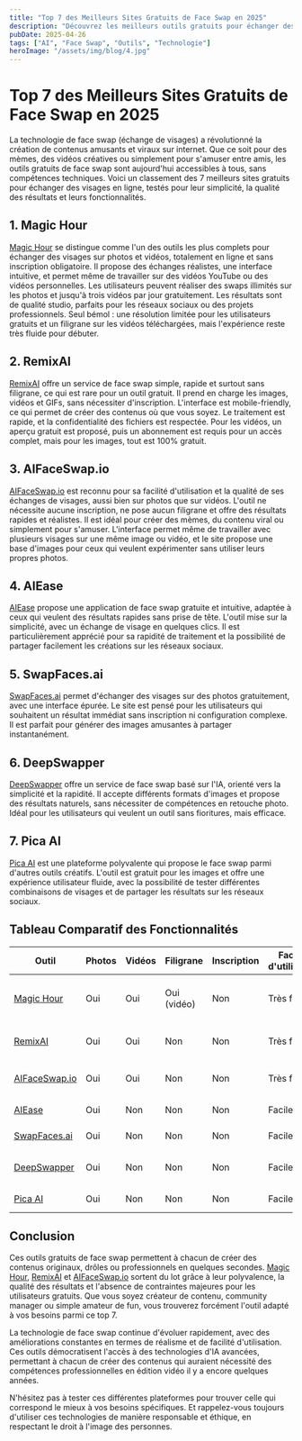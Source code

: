 ```yaml
---
title: "Top 7 des Meilleurs Sites Gratuits de Face Swap en 2025"
description: "Découvrez les meilleurs outils gratuits pour échanger des visages sur photos et vidéos. Comparaison détaillée des 7 plateformes les plus performantes pour créer du contenu amusant et viral."
pubDate: 2025-04-26
tags: ["AI", "Face Swap", "Outils", "Technologie"]
heroImage: "/assets/img/blog/4.jpg"
---
```


<link rel="stylesheet" href="/assets/css/table-styles.css">

# Top 7 des Meilleurs Sites Gratuits de Face Swap en 2025

La technologie de face swap (échange de visages) a révolutionné la création de contenus amusants et viraux sur internet. Que ce soit pour des mèmes, des vidéos créatives ou simplement pour s'amuser entre amis, les outils gratuits de face swap sont aujourd'hui accessibles à tous, sans compétences techniques. Voici un classement des 7 meilleurs sites gratuits pour échanger des visages en ligne, testés pour leur simplicité, la qualité des résultats et leurs fonctionnalités.

## 1. Magic Hour

[Magic Hour](https://magichour.ai/products/face-swap) se distingue comme l'un des outils les plus complets pour échanger des visages sur photos et vidéos, totalement en ligne et sans inscription obligatoire. Il propose des échanges réalistes, une interface intuitive, et permet même de travailler sur des vidéos YouTube ou des vidéos personnelles. Les utilisateurs peuvent réaliser des swaps illimités sur les photos et jusqu'à trois vidéos par jour gratuitement. Les résultats sont de qualité studio, parfaits pour les réseaux sociaux ou des projets professionnels. Seul bémol : une résolution limitée pour les utilisateurs gratuits et un filigrane sur les vidéos téléchargées, mais l'expérience reste très fluide pour débuter.

## 2. RemixAI

[RemixAI](https://www.remixai.io/ai-face-swap) offre un service de face swap simple, rapide et surtout sans filigrane, ce qui est rare pour un outil gratuit. Il prend en charge les images, vidéos et GIFs, sans nécessiter d'inscription. L'interface est mobile-friendly, ce qui permet de créer des contenus où que vous soyez. Le traitement est rapide, et la confidentialité des fichiers est respectée. Pour les vidéos, un aperçu gratuit est proposé, puis un abonnement est requis pour un accès complet, mais pour les images, tout est 100% gratuit.

## 3. AIFaceSwap.io

[AIFaceSwap.io](https://aifaceswap.io/#face-swap-playground) est reconnu pour sa facilité d'utilisation et la qualité de ses échanges de visages, aussi bien sur photos que sur vidéos. L'outil ne nécessite aucune inscription, ne pose aucun filigrane et offre des résultats rapides et réalistes. Il est idéal pour créer des mèmes, du contenu viral ou simplement pour s'amuser. L'interface permet même de travailler avec plusieurs visages sur une même image ou vidéo, et le site propose une base d'images pour ceux qui veulent expérimenter sans utiliser leurs propres photos.

## 4. AIEase

[AIEase](https://www.aiease.ai/app/swap-face) propose une application de face swap gratuite et intuitive, adaptée à ceux qui veulent des résultats rapides sans prise de tête. L'outil mise sur la simplicité, avec un échange de visage en quelques clics. Il est particulièrement apprécié pour sa rapidité de traitement et la possibilité de partager facilement les créations sur les réseaux sociaux.

## 5. SwapFaces.ai

[SwapFaces.ai](https://www.swapfaces.ai/face-swap-pictures-free) permet d'échanger des visages sur des photos gratuitement, avec une interface épurée. Le site est pensé pour les utilisateurs qui souhaitent un résultat immédiat sans inscription ni configuration complexe. Il est parfait pour générer des images amusantes à partager instantanément.

## 6. DeepSwapper

[DeepSwapper](https://www.deepswapper.com/) offre un service de face swap basé sur l'IA, orienté vers la simplicité et la rapidité. Il accepte différents formats d'images et propose des résultats naturels, sans nécessiter de compétences en retouche photo. Idéal pour les utilisateurs qui veulent un outil sans fioritures, mais efficace.

## 7. Pica AI

[Pica AI](https://www.pica-ai.com/face-swap/) est une plateforme polyvalente qui propose le face swap parmi d'autres outils créatifs. L'outil est gratuit pour les images et offre une expérience utilisateur fluide, avec la possibilité de tester différentes combinaisons de visages et de partager les résultats sur les réseaux sociaux.

## Tableau Comparatif des Fonctionnalités

<table class="custom-table">
  <thead>
    <tr>
      <th>Outil</th>
      <th>Photos</th>
      <th>Vidéos</th>
      <th>Filigrane</th>
      <th>Inscription</th>
      <th>Facilité d'utilisation</th>
      <th>Particularités</th>
    </tr>
  </thead>
  <tbody>
    <tr>
      <td><a href="https://magichour.ai/products/face-swap">Magic Hour</a></td>
      <td>Oui</td>
      <td>Oui</td>
      <td>Oui (vidéo)</td>
      <td>Non</td>
      <td>Très facile</td>
      <td>Supporte YouTube, multi-swap, API</td>
    </tr>
    <tr>
      <td><a href="https://www.remixai.io/ai-face-swap">RemixAI</a></td>
      <td>Oui</td>
      <td>Oui</td>
      <td>Non</td>
      <td>Non</td>
      <td>Très facile</td>
      <td>GIFs, mobile-friendly, confidentialité</td>
    </tr>
    <tr>
      <td><a href="https://aifaceswap.io/#face-swap-playground">AIFaceSwap.io</a></td>
      <td>Oui</td>
      <td>Oui</td>
      <td>Non</td>
      <td>Non</td>
      <td>Très facile</td>
      <td>Multi-visages, base d'images</td>
    </tr>
    <tr>
      <td><a href="https://www.aiease.ai/app/swap-face">AIEase</a></td>
      <td>Oui</td>
      <td>Non</td>
      <td>Non</td>
      <td>Non</td>
      <td>Facile</td>
      <td>Partage rapide</td>
    </tr>
    <tr>
      <td><a href="https://www.swapfaces.ai/face-swap-pictures-free">SwapFaces.ai</a></td>
      <td>Oui</td>
      <td>Non</td>
      <td>Non</td>
      <td>Non</td>
      <td>Facile</td>
      <td>Résultat immédiat</td>
    </tr>
    <tr>
      <td><a href="https://www.deepswapper.com/">DeepSwapper</a></td>
      <td>Oui</td>
      <td>Non</td>
      <td>Non</td>
      <td>Non</td>
      <td>Facile</td>
      <td>IA rapide, formats multiples</td>
    </tr>
    <tr>
      <td><a href="https://www.pica-ai.com/face-swap/">Pica AI</a></td>
      <td>Oui</td>
      <td>Non</td>
      <td>Non</td>
      <td>Non</td>
      <td>Facile</td>
      <td>Outils créatifs multiples</td>
    </tr>
  </tbody>
</table>

## Conclusion

Ces outils gratuits de face swap permettent à chacun de créer des contenus originaux, drôles ou professionnels en quelques secondes. [Magic Hour](https://magichour.ai/products/face-swap), [RemixAI](https://www.remixai.io/ai-face-swap) et [AIFaceSwap.io](https://aifaceswap.io/#face-swap-playground) sortent du lot grâce à leur polyvalence, la qualité des résultats et l'absence de contraintes majeures pour les utilisateurs gratuits. Que vous soyez créateur de contenu, community manager ou simple amateur de fun, vous trouverez forcément l'outil adapté à vos besoins parmi ce top 7.

La technologie de face swap continue d'évoluer rapidement, avec des améliorations constantes en termes de réalisme et de facilité d'utilisation. Ces outils démocratisent l'accès à des technologies d'IA avancées, permettant à chacun de créer des contenus qui auraient nécessité des compétences professionnelles en édition vidéo il y a encore quelques années.

N'hésitez pas à tester ces différentes plateformes pour trouver celle qui correspond le mieux à vos besoins spécifiques. Et rappelez-vous toujours d'utiliser ces technologies de manière responsable et éthique, en respectant le droit à l'image des personnes.
